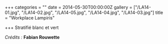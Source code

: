 +++
categories = ""
date = 2014-05-30T00:00:00Z
gallery = ["/LA14-01.jpg", "/LA14-02.jpg", "/LA14-05.jpg", "/LA14-04.jpg", "/LA14-03.jpg"]
title = "Workplace Lampiris"

+++
Stratifié blanc et vert

_Crédits :_ **Fabian Rouwette**